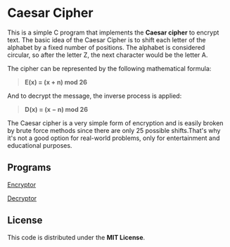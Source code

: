 # Caesar Cipher

This is a simple C program that implements the **Caesar cipher** to encrypt text. The basic idea of the Caesar Cipher is to shift each letter of the alphabet by a fixed number of positions. The alphabet is considered circular, so after the letter Z, the next character would be the letter A.

The cipher can be represented by the following mathematical formula:

> **E(x) = (x + n) mod 26**

And to decrypt the message, the inverse process is applied:

> **D(x) = (x − n) mod 26**

The Caesar cipher is a very simple form of encryption and is easily broken by brute force methods since there are only 25 possible shifts.That's why it's not a good option for real-world problems, only for entertainment and educational purposes.

## Programs

[Encryptor](./encryptor/README.md)

[Decryptor](./decryptor/README.md)

## License

This code is distributed under the **MIT License**.
